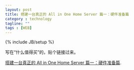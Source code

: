 ```yaml
---
layout: post
title: 搭建一台真正的 All in One Home Server 篇一：硬件准备篇
category : technology
tagline: ""
tags : [WEB]
---
```

{% include JB/setup %}

写在“什么值得买”的，贴个链接过来。

[搭建一台真正的 All in One Home Server 篇一：硬件准备篇](http://post.smzdm.com/p/281382/ "With a Title").